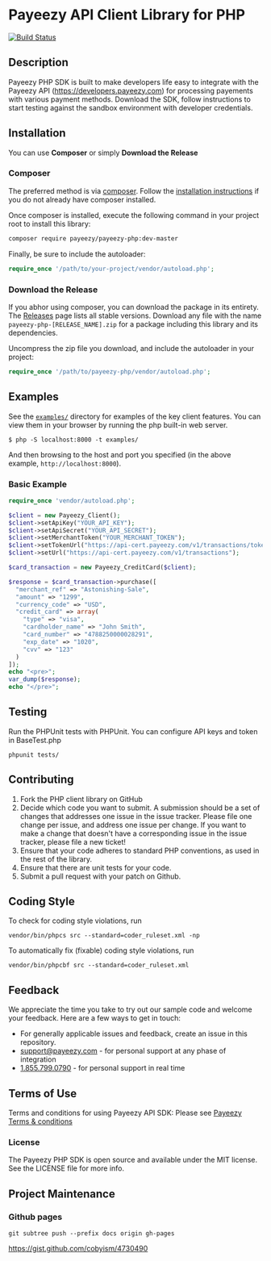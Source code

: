 # Payeezy API Client Library for PHP
[![Build Status](https://travis-ci.org/ndubbaka/payeezy-php.svg?branch=master)](https://travis-ci.org/ndubbaka/payeezy-php)
## Description
Payeezy PHP SDK is built to make developers life easy to integrate with the Payeezy API (https://developers.payeezy.com) for processing payements with various payment methods. Download the SDK, follow instructions to start testing against the sandbox environment with developer credentials.
## Installation ##

You can use **Composer** or simply **Download the Release**

### Composer

The preferred method is via [composer](https://getcomposer.org). Follow the
[installation instructions](https://getcomposer.org/doc/00-intro.md) if you do not already have
composer installed.

Once composer is installed, execute the following command in your project root to install this library:

```sh
composer require payeezy/payeezy-php:dev-master
```

Finally, be sure to include the autoloader:

```php
require_once '/path/to/your-project/vendor/autoload.php';
```

### Download the Release

If you abhor using composer, you can download the package in its entirety. The [Releases](https://github.com/ndubbaka/payeezy-php/releases) page lists all stable versions. Download any file
with the name `payeezy-php-[RELEASE_NAME].zip` for a package including this library and its dependencies.

Uncompress the zip file you download, and include the autoloader in your project:

```php
require_once '/path/to/payeezy-php/vendor/autoload.php';
```
## Examples ##
See the [`examples/`](examples) directory for examples of the key client features. You can
view them in your browser by running the php built-in web server.

```
$ php -S localhost:8000 -t examples/
```

And then browsing to the host and port you specified
(in the above example, `http://localhost:8000`).

### Basic Example ###

```php
require_once 'vendor/autoload.php';

$client = new Payeezy_Client();
$client->setApiKey("YOUR_API_KEY");
$client->setApiSecret("YOUR_API_SECRET");
$client->setMerchantToken("YOUR_MERCHANT_TOKEN");
$client->setTokenUrl("https://api-cert.payeezy.com/v1/transactions/tokens");
$client->setUrl("https://api-cert.payeezy.com/v1/transactions");

$card_transaction = new Payeezy_CreditCard($client);

$response = $card_transaction->purchase([
  "merchant_ref" => "Astonishing-Sale",
  "amount" => "1299",
  "currency_code" => "USD",
  "credit_card" => array(
    "type" => "visa",
    "cardholder_name" => "John Smith",
    "card_number" => "4788250000028291",
    "exp_date" => "1020",
    "cvv" => "123"
  )
]);
echo "<pre>";
var_dump($response);
echo "</pre>";
```

## Testing ##
Run the PHPUnit tests with PHPUnit. You can configure API keys and token in BaseTest.php
```
phpunit tests/
```

## Contributing ##
1. Fork the PHP client library on GitHub
2. Decide which code you want to submit. A submission should be a set of changes that addresses one issue in the issue tracker. Please file one change per issue, and address one issue per change. If you want to make a change that doesn't have a corresponding issue in the issue tracker, please file a new ticket!
3. Ensure that your code adheres to standard PHP conventions, as used in the rest of the library.
4. Ensure that there are unit tests for your code.
5. Submit a pull request with your patch on Github.

## Coding Style ##
To check for coding style violations, run
```
vendor/bin/phpcs src --standard=coder_ruleset.xml -np
```
To automatically fix (fixable) coding style violations, run
```
vendor/bin/phpcbf src --standard=coder_ruleset.xml
```

## Feedback ##
We appreciate the time you take to try out our sample code and welcome your feedback. Here are a few ways to get in touch:
* For generally applicable issues and feedback, create an issue in this repository.
* support@payeezy.com - for personal support at any phase of integration
* [1.855.799.0790](tel:+18557990790)  - for personal support in real time 

## Terms of Use ##
Terms and conditions for using Payeezy API SDK: Please see [Payeezy Terms & conditions](https://developer.payeezy.com/terms-use)
 
### License ###
The Payeezy PHP SDK is open source and available under the MIT license. See the LICENSE file for more info.

## Project Maintenance ##
### Github pages ###
```
git subtree push --prefix docs origin gh-pages
```
https://gist.github.com/cobyism/4730490
